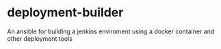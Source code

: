 # deployment-builder
An ansible for building a jenkins enviroment using a docker container and other deployment tools
